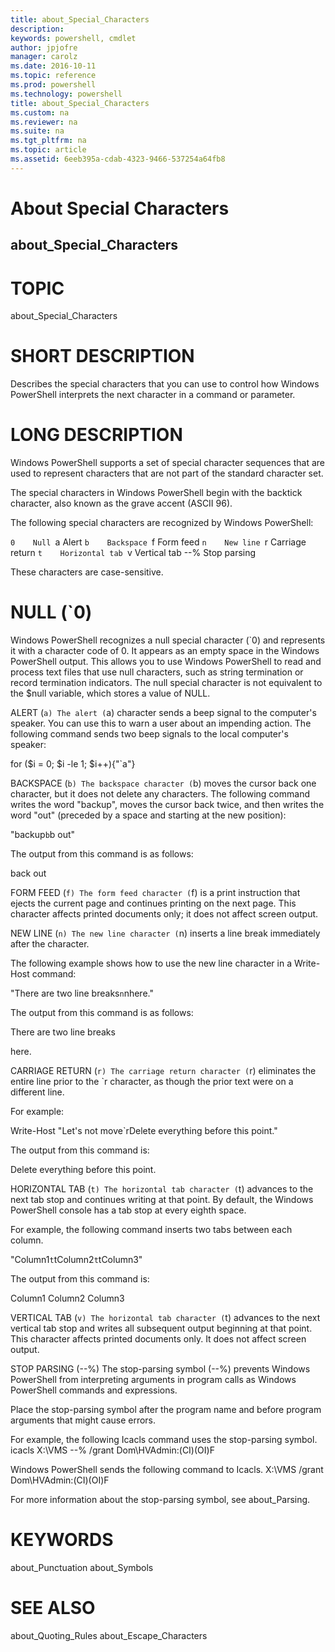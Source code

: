 ```yaml
---
title: about_Special_Characters
description: 
keywords: powershell, cmdlet
author: jpjofre
manager: carolz
ms.date: 2016-10-11
ms.topic: reference
ms.prod: powershell
ms.technology: powershell
title: about_Special_Characters
ms.custom: na
ms.reviewer: na
ms.suite: na
ms.tgt_pltfrm: na
ms.topic: article
ms.assetid: 6eeb395a-cdab-4323-9466-537254a64fb8
---
```

# About Special Characters
## about_Special_Characters
# TOPIC

about_Special_Characters

# SHORT DESCRIPTION

Describes the special characters that you can use to control how
Windows PowerShell interprets the next character in a command or parameter.

# LONG DESCRIPTION

Windows PowerShell supports a set of special character sequences that
are used to represent characters that are not part of the standard
character set.

The special characters in Windows PowerShell begin with the backtick
character, also known as the grave accent (ASCII 96).

The following special characters are recognized by Windows PowerShell:

`0    Null
`a    Alert
`b    Backspace
`f    Form feed
`n    New line
`r    Carriage return
`t    Horizontal tab
`v    Vertical tab
--%   Stop parsing

These characters are case-sensitive.

# NULL (`0)

Windows PowerShell recognizes a null special character (`0) and represents
it with a character code of 0. It appears as an empty space in the
Windows PowerShell output. This allows you to use Windows PowerShell to
read and process text files that use null characters, such as string
termination or record termination indicators. The null special character
is not equivalent to the $null variable, which stores a value of NULL.

ALERT (`a)
The alert (`a) character sends a beep signal to the computer's speaker.
You can use this to warn a user about an impending action. The following
command sends two beep signals to the local computer's speaker:

for ($i = 0; $i -le 1; $i++){"`a"}

BACKSPACE (`b)
The backspace character (`b) moves the cursor back one character, but it
does not delete any characters. The following command writes the word
"backup", moves the cursor back twice, and then writes the word "out"
(preceded by a space and starting at the new position):

"backup`b`b out"

The output from this command is as follows:

back out

FORM FEED (`f)
The form feed character (`f) is a print instruction that ejects the
current page and continues printing on the next page. This character
affects printed documents only; it does not affect screen output.

NEW LINE (`n)
The new line character (`n) inserts a line break immediately after the
character.

The following example shows how to use the new line character in a
Write-Host command:

"There are two line breaks`n`nhere."

The output from this command is as follows:

There are two line breaks

here.

CARRIAGE RETURN (`r)
The carriage return character (`r) eliminates the entire line prior
to the `r character, as though the prior text were on a different line.

For example:

Write-Host "Let's not move`rDelete everything before this point."

The output from this command is:

Delete everything before this point.

HORIZONTAL TAB (`t)
The horizontal tab character (`t) advances to the next tab stop and
continues writing at that point. By default, the Windows PowerShell
console has a tab stop at every eighth space.

For example, the following command inserts two tabs between each
column.

"Column1`t`tColumn2`t`tColumn3"

The output from this command is:

Column1         Column2         Column3

VERTICAL TAB (`v)
The horizontal tab character (`t) advances to the next vertical tab stop
and writes all subsequent output beginning at that point. This character
affects printed documents only. It does not affect screen output.

STOP PARSING  (--%)
The stop-parsing symbol (--%) prevents Windows PowerShell from
interpreting arguments in program calls as Windows PowerShell
commands and expressions.

Place the stop-parsing symbol after the program name and before
program arguments that might cause errors.

For example, the following Icacls command uses the stop-parsing
symbol.
icacls X:\VMS --% /grant Dom\HVAdmin:(CI)(OI)F

Windows PowerShell sends the following command to Icacls.
X:\VMS /grant Dom\HVAdmin:(CI)(OI)F

For more information about the stop-parsing symbol, see
about_Parsing.

# KEYWORDS

about_Punctuation
about_Symbols

# SEE ALSO

about_Quoting_Rules
about_Escape_Characters


